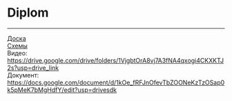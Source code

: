 # Diplom
____
[Доска](https://github.com/users/Marina-Tri/projects/1)
<br>
[Схемы](https://drive.google.com/drive/folders/1eQphry0zkkIbiNb2JQbONAAZu7VDCF4a?usp=sharing)
<br>
Видео: https://drive.google.com/drive/folders/1VjgbtOrA8vj7A3fNA4qxogi4CKXKTJ2s?usp=drive_link
<br>
Документ: https://docs.google.com/document/d/1kOe_fRFJnOfevTbZOONeKzTzOSap0k5pMeK7bMgHdfY/edit?usp=drivesdk

